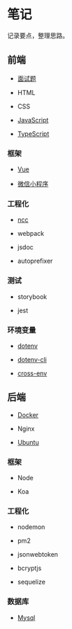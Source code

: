 # 笔记

记录要点，整理思路。

## 前端

- [面试题](/note/front-end/interview)

- HTML

- CSS

- [JavaScript](/note/front-end/javascript/)

- [TypeScript](/note/front-end/typescript)

### 框架

- [Vue](/note/front-end/vue/)

- [微信小程序](/note/front-end/mini-program/weapp)

### 工程化

- [ncc](/note/front-end/ncc)

- webpack

- jsdoc

- autoprefixer

### 测试

- storybook

- jest

### 环境变量

- [dotenv](/note/front-end/environment/dotenv)

- [dotenv-cli](/note/front-end/environment/dotenv-cli)

- [cross-env](/note/front-end/environment/cross-env)

## 后端

- [Docker](/note/back-end/docker)

- Nginx

- [Ubuntu](/note/back-end/ubuntu)

### 框架

- Node

- Koa

### 工程化

- nodemon

- pm2

- jsonwebtoken

- bcryptjs

- sequelize

### 数据库

- [Mysql](/note/back-end/mysql)
